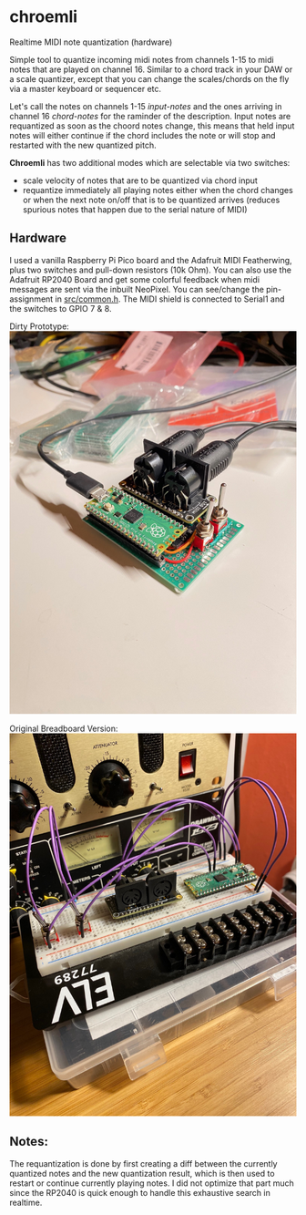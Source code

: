 # chroemli
Realtime MIDI note quantization (hardware)

Simple tool to quantize incoming midi notes from channels 1-15 to midi notes that are played on channel 16. Similar to a chord track in your DAW or a scale quantizer, except that you can change the scales/chords on the fly via a master keyboard or sequencer etc.

Let's call the notes on channels 1-15 *input-notes* and the ones arriving in channel 16 *chord-notes* for the raminder of the description.
Input notes are requantized as soon as the choord notes change, this means that held input notes will either continue if the chord includes the note or will stop and restarted with the new quantized pitch.

**Chroemli** has two additional modes which are selectable via two switches:
  * scale velocity of notes that are to be quantized via chord input 
  * requantize immediately all playing notes either when the chord changes or when the next note on/off that is to be quantized arrives (reduces spurious notes that happen due to the serial nature of MIDI)

## Hardware

I used a vanilla Raspberry Pi Pico board and the Adafruit MIDI Featherwing, plus two switches and pull-down resistors (10k Ohm). You can also use the Adafruit RP2040 Board and get some colorful feedback when midi messages are sent via the inbuilt NeoPixel.
You can see/change the pin-assignment in [src/common.h](https://github.com/lodsb/chroemli/blob/master/src/common.h). The MIDI shield is connected to Serial1 and the switches to GPIO 7 & 8.

Dirty Prototype:
![Alt text](doc/prototype.jpg?raw=true "Prototype")

Original Breadboard Version:
![Alt text](doc/breadboard.jpg?raw=true "Breadboard")

## Notes:
The requantization is done by first creating a diff between the currently quantized notes and the new quantization result, which is then used to
restart or continue currently playing notes. I did not optimize that part much since the RP2040 is quick enough to handle this exhaustive search in realtime.